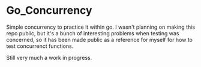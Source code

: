 # Go_Concurrency

Simple concurrency to practice it within go. I wasn't planning on making this repo public, but it's a bunch of interesting problems when testing was concerned, so it has been made public as a reference for myself for how to test concurrenct functions.

Still very much a work in progress.
